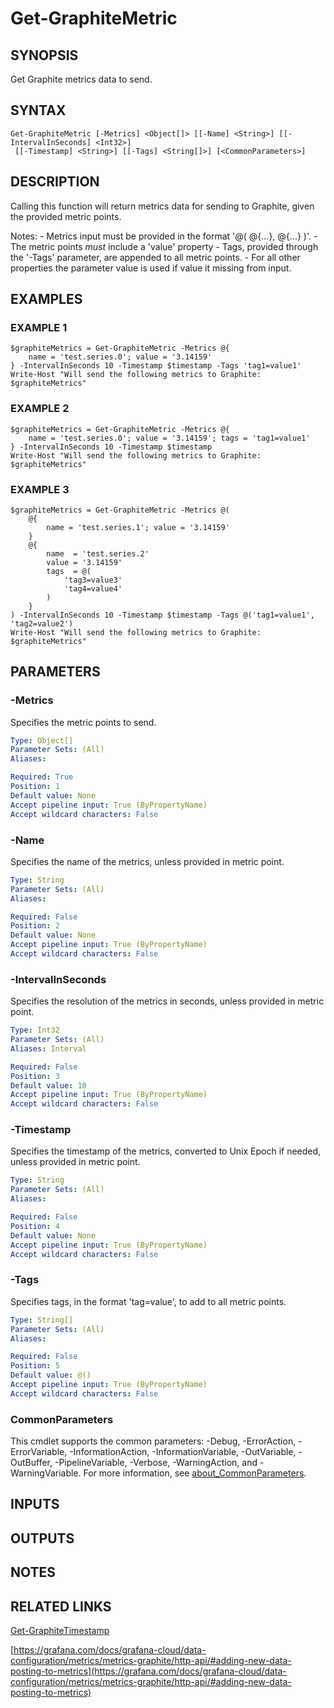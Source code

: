 # Get-GraphiteMetric

## SYNOPSIS
Get Graphite metrics data to send.

## SYNTAX

```
Get-GraphiteMetric [-Metrics] <Object[]> [[-Name] <String>] [[-IntervalInSeconds] <Int32>]
 [[-Timestamp] <String>] [[-Tags] <String[]>] [<CommonParameters>]
```

## DESCRIPTION
Calling this function will return metrics data for sending to Graphite, given the provided metric points.

Notes:
    - Metrics input must be provided in the format '@( @{...}, @{...} )'.
    - The metric points *must* include a 'value' property
    - Tags, provided through the '-Tags' parameter, are appended to all metric points.
    - For all other properties the parameter value is used if value it missing from input.

## EXAMPLES

### EXAMPLE 1
```
$graphiteMetrics = Get-GraphiteMetric -Metrics @{
    name = 'test.series.0'; value = '3.14159'
} -IntervalInSeconds 10 -Timestamp $timestamp -Tags 'tag1=value1'
Write-Host "Will send the following metrics to Graphite: $graphiteMetrics"
```

### EXAMPLE 2
```
$graphiteMetrics = Get-GraphiteMetric -Metrics @{
    name = 'test.series.0'; value = '3.14159'; tags = 'tag1=value1'
} -IntervalInSeconds 10 -Timestamp $timestamp
Write-Host "Will send the following metrics to Graphite: $graphiteMetrics"
```

### EXAMPLE 3
```
$graphiteMetrics = Get-GraphiteMetric -Metrics @(
    @{
        name = 'test.series.1'; value = '3.14159'
    }
    @{
        name  = 'test.series.2'
        value = '3.14159'
        tags  = @(
            'tag3=value3'
            'tag4=value4'
        )
    }
) -IntervalInSeconds 10 -Timestamp $timestamp -Tags @('tag1=value1', 'tag2=value2')
Write-Host "Will send the following metrics to Graphite: $graphiteMetrics"
```

## PARAMETERS

### -Metrics
Specifies the metric points to send.

```yaml
Type: Object[]
Parameter Sets: (All)
Aliases:

Required: True
Position: 1
Default value: None
Accept pipeline input: True (ByPropertyName)
Accept wildcard characters: False
```

### -Name
Specifies the name of the metrics, unless provided in metric point.

```yaml
Type: String
Parameter Sets: (All)
Aliases:

Required: False
Position: 2
Default value: None
Accept pipeline input: True (ByPropertyName)
Accept wildcard characters: False
```

### -IntervalInSeconds
Specifies the resolution of the metrics in seconds, unless provided in metric point.

```yaml
Type: Int32
Parameter Sets: (All)
Aliases: Interval

Required: False
Position: 3
Default value: 10
Accept pipeline input: True (ByPropertyName)
Accept wildcard characters: False
```

### -Timestamp
Specifies the timestamp of the metrics, converted to Unix Epoch if needed, unless provided in metric point.

```yaml
Type: String
Parameter Sets: (All)
Aliases:

Required: False
Position: 4
Default value: None
Accept pipeline input: True (ByPropertyName)
Accept wildcard characters: False
```

### -Tags
Specifies tags, in the format 'tag=value', to add to all metric points.

```yaml
Type: String[]
Parameter Sets: (All)
Aliases:

Required: False
Position: 5
Default value: @()
Accept pipeline input: True (ByPropertyName)
Accept wildcard characters: False
```

### CommonParameters
This cmdlet supports the common parameters: -Debug, -ErrorAction, -ErrorVariable, -InformationAction, -InformationVariable, -OutVariable, -OutBuffer, -PipelineVariable, -Verbose, -WarningAction, and -WarningVariable. For more information, see [about_CommonParameters](http://go.microsoft.com/fwlink/?LinkID=113216).

## INPUTS

## OUTPUTS

## NOTES

## RELATED LINKS

[Get-GraphiteTimestamp](Get-GraphiteTimestamp.md)

[https://grafana.com/docs/grafana-cloud/data-configuration/metrics/metrics-graphite/http-api/#adding-new-data-posting-to-metrics](https://grafana.com/docs/grafana-cloud/data-configuration/metrics/metrics-graphite/http-api/#adding-new-data-posting-to-metrics)

